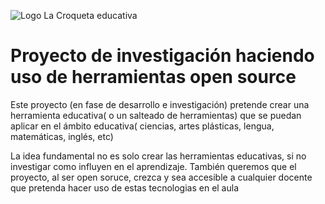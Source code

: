![Logo La Croqueta educativa](https://avatars3.githubusercontent.com/u/33450219?s=200&v=4  "Logo Croqueta Educativa")


Proyecto de investigación haciendo uso de herramientas open source 
===

Este proyecto (en fase de desarrollo e investigación) pretende crear una herramienta educativa( o un salteado de herramientas) que se puedan aplicar en el ámbito educativa( ciencias, artes plásticas, lengua, matemáticas, inglés, etc)

La idea fundamental no es solo crear las herramientas educativas, si no investigar como influyen en el aprendizaje.
También queremos que el proyecto, al ser open soruce, crezca y sea accesible a cualquier docente que pretenda hacer uso de estas tecnologias en el aula
